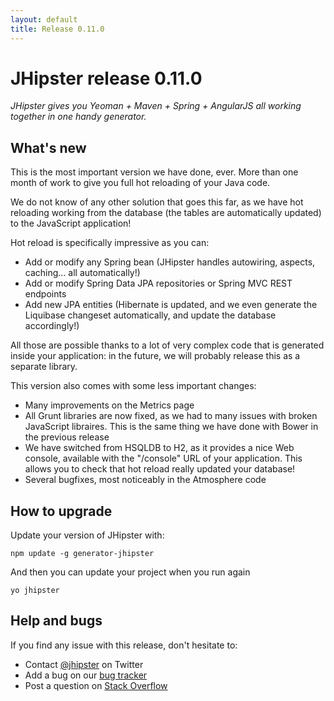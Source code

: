 ```yaml
---
layout: default
title: Release 0.11.0
---
```


JHipster release 0.11.0
==================

*JHipster gives you Yeoman + Maven + Spring + AngularJS all working together in one handy generator.*

What's new
----------

This is the most important version we have done, ever. More than one month of work to give you full hot reloading of your Java code.

We do not know of any other solution that goes this far, as we have hot reloading working from the database (the tables are automatically updated) to the JavaScript application!

Hot reload is specifically impressive as you can:

- Add or modify any Spring bean (JHipster handles autowiring, aspects, caching... all automatically!)
- Add or modify Spring Data JPA repositories or Spring MVC REST endpoints
- Add new JPA entities (Hibernate is updated, and we even generate the Liquibase changeset automatically, and update the database accordingly!)

All those are possible thanks to a lot of very complex code that is generated inside your application: in the future, we will probably release this as a separate library.

This version also comes with some less important changes:

- Many improvements on the Metrics page
- All Grunt libraries are now fixed, as we had to many issues with broken JavaScript libraires. This is the same thing we have done with Bower in the previous release
- We have switched from HSQLDB to H2, as it provides a nice Web console, available with the "/console" URL of your application. This allows you to check that hot reload really updated your database!
- Several bugfixes, most noticeably in the Atmosphere code

How to upgrade
------------

Update your version of JHipster with:

```
npm update -g generator-jhipster
```

And then you can update your project when you run again

```
yo jhipster
```

Help and bugs
--------------

If you find any issue with this release, don't hesitate to:

- Contact [@jhipster](https://twitter.com/jhipster) on Twitter
- Add a bug on our [bug tracker](https://github.com/jhipster/generator-jhipster/issues?state=open)
- Post a question on [Stack Overflow](http://stackoverflow.com/tags/jhipster/info)
